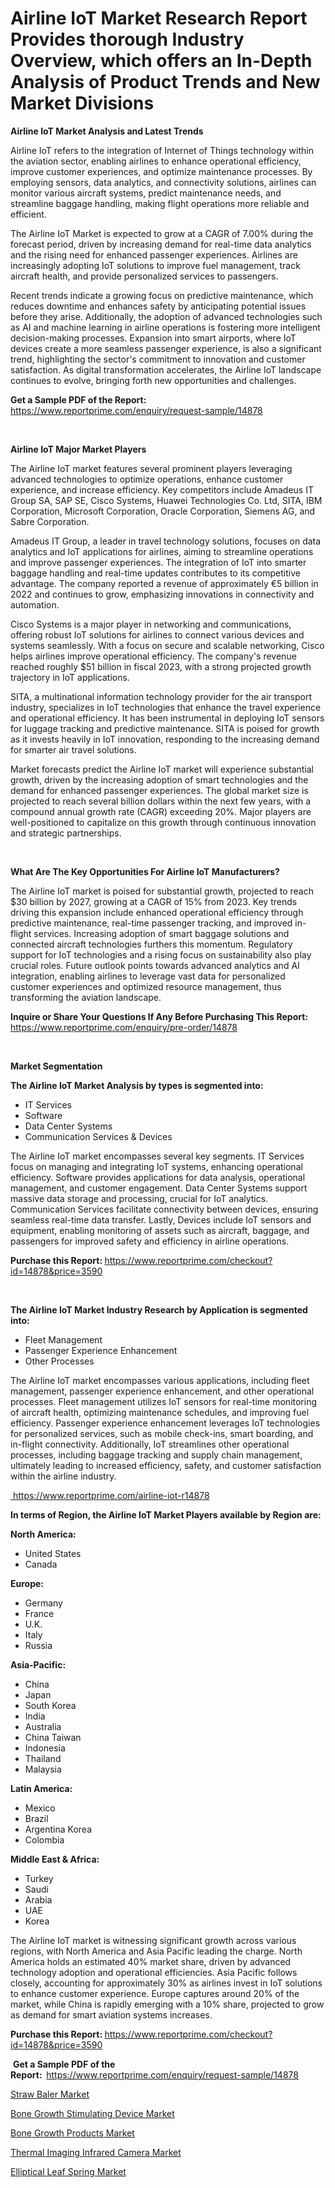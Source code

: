 <p><h1>Airline IoT Market Research Report Provides thorough Industry Overview, which offers an In-Depth Analysis of Product Trends and New Market Divisions</h1></p><p><strong>Airline IoT Market Analysis and Latest Trends</strong></p>
<p><p>Airline IoT refers to the integration of Internet of Things technology within the aviation sector, enabling airlines to enhance operational efficiency, improve customer experiences, and optimize maintenance processes. By employing sensors, data analytics, and connectivity solutions, airlines can monitor various aircraft systems, predict maintenance needs, and streamline baggage handling, making flight operations more reliable and efficient.</p><p>The Airline IoT Market is expected to grow at a CAGR of 7.00% during the forecast period, driven by increasing demand for real-time data analytics and the rising need for enhanced passenger experiences. Airlines are increasingly adopting IoT solutions to improve fuel management, track aircraft health, and provide personalized services to passengers.</p><p>Recent trends indicate a growing focus on predictive maintenance, which reduces downtime and enhances safety by anticipating potential issues before they arise. Additionally, the adoption of advanced technologies such as AI and machine learning in airline operations is fostering more intelligent decision-making processes. Expansion into smart airports, where IoT devices create a more seamless passenger experience, is also a significant trend, highlighting the sector's commitment to innovation and customer satisfaction. As digital transformation accelerates, the Airline IoT landscape continues to evolve, bringing forth new opportunities and challenges.</p></p>
<p><strong>Get a Sample PDF of the Report:&nbsp;</strong> <a href="https://www.reportprime.com/enquiry/request-sample/14878?utm_campaign=1166&utm_medium=2&utm_source=Github&utm_content=ia&utm_term=29112024&utm_id=airline-iot">https://www.reportprime.com/enquiry/request-sample/14878</a></p>
<p>&nbsp;</p>
<p><strong>Airline IoT Major Market Players</strong></p>
<p><p>The Airline IoT market features several prominent players leveraging advanced technologies to optimize operations, enhance customer experience, and increase efficiency. Key competitors include Amadeus IT Group SA, SAP SE, Cisco Systems, Huawei Technologies Co. Ltd, SITA, IBM Corporation, Microsoft Corporation, Oracle Corporation, Siemens AG, and Sabre Corporation.</p><p>Amadeus IT Group, a leader in travel technology solutions, focuses on data analytics and IoT applications for airlines, aiming to streamline operations and improve passenger experiences. The integration of IoT into smarter baggage handling and real-time updates contributes to its competitive advantage. The company reported a revenue of approximately €5 billion in 2022 and continues to grow, emphasizing innovations in connectivity and automation.</p><p>Cisco Systems is a major player in networking and communications, offering robust IoT solutions for airlines to connect various devices and systems seamlessly. With a focus on secure and scalable networking, Cisco helps airlines improve operational efficiency. The company's revenue reached roughly $51 billion in fiscal 2023, with a strong projected growth trajectory in IoT applications.</p><p>SITA, a multinational information technology provider for the air transport industry, specializes in IoT technologies that enhance the travel experience and operational efficiency. It has been instrumental in deploying IoT sensors for luggage tracking and predictive maintenance. SITA is poised for growth as it invests heavily in IoT innovation, responding to the increasing demand for smarter air travel solutions.</p><p>Market forecasts predict the Airline IoT market will experience substantial growth, driven by the increasing adoption of smart technologies and the demand for enhanced passenger experiences. The global market size is projected to reach several billion dollars within the next few years, with a compound annual growth rate (CAGR) exceeding 20%. Major players are well-positioned to capitalize on this growth through continuous innovation and strategic partnerships.</p></p>
<p>&nbsp;</p>
<p><strong>What Are The Key Opportunities For Airline IoT Manufacturers?</strong></p>
<p><p>The Airline IoT market is poised for substantial growth, projected to reach $30 billion by 2027, growing at a CAGR of 15% from 2023. Key trends driving this expansion include enhanced operational efficiency through predictive maintenance, real-time passenger tracking, and improved in-flight services. Increasing adoption of smart baggage solutions and connected aircraft technologies furthers this momentum. Regulatory support for IoT technologies and a rising focus on sustainability also play crucial roles. Future outlook points towards advanced analytics and AI integration, enabling airlines to leverage vast data for personalized customer experiences and optimized resource management, thus transforming the aviation landscape.</p></p>
<p><strong>Inquire or Share Your Questions If Any Before Purchasing This Report:</strong> <a href="https://www.reportprime.com/enquiry/pre-order/14878?utm_campaign=1166&utm_medium=2&utm_source=Github&utm_content=ia&utm_term=29112024&utm_id=airline-iot">https://www.reportprime.com/enquiry/pre-order/14878</a></p>
<p>&nbsp;</p>
<p><strong>Market Segmentation</strong></p>
<p><strong>The Airline IoT Market Analysis by types is segmented into:</strong></p>
<p><ul><li>IT Services</li><li>Software</li><li>Data Center Systems</li><li>Communication Services & Devices</li></ul></p>
<p><p>The Airline IoT market encompasses several key segments. IT Services focus on managing and integrating IoT systems, enhancing operational efficiency. Software provides applications for data analysis, operational management, and customer engagement. Data Center Systems support massive data storage and processing, crucial for IoT analytics. Communication Services facilitate connectivity between devices, ensuring seamless real-time data transfer. Lastly, Devices include IoT sensors and equipment, enabling monitoring of assets such as aircraft, baggage, and passengers for improved safety and efficiency in airline operations.</p></p>
<p><strong>Purchase this Report:&nbsp;</strong><a href="https://www.reportprime.com/checkout?id=14878&price=3590&utm_campaign=1166&utm_medium=2&utm_source=Github&utm_content=ia&utm_term=29112024&utm_id=airline-iot">https://www.reportprime.com/checkout?id=14878&price=3590</a></p>
<p>&nbsp;</p>
<p><strong>The Airline IoT Market Industry Research by Application is segmented into:</strong></p>
<p><ul><li>Fleet Management</li><li>Passenger Experience Enhancement</li><li>Other Processes</li></ul></p>
<p><p>The Airline IoT market encompasses various applications, including fleet management, passenger experience enhancement, and other operational processes. Fleet management utilizes IoT sensors for real-time monitoring of aircraft health, optimizing maintenance schedules, and improving fuel efficiency. Passenger experience enhancement leverages IoT technologies for personalized services, such as mobile check-ins, smart boarding, and in-flight connectivity. Additionally, IoT streamlines other operational processes, including baggage tracking and supply chain management, ultimately leading to increased efficiency, safety, and customer satisfaction within the airline industry.</p></p>
<p><a href="https://www.reportprime.com/airline-iot-r14878?utm_campaign=1166&utm_medium=2&utm_source=Github&utm_content=ia&utm_term=29112024&utm_id=airline-iot">&nbsp;https://www.reportprime.com/airline-iot-r14878</a></p>
<p><strong>In terms of Region, the Airline IoT Market Players available by Region are:</strong></p>
<p>
    <p> <strong> North America: </strong>
        <ul>
            <li>United States</li>
            <li>Canada</li>
        </ul>
        </p> 
    <p> <strong> Europe: </strong>
        <ul>
            <li>Germany</li>
            <li>France</li>
            <li>U.K.</li>
            <li>Italy</li>
            <li>Russia</li>
        </ul>
        </p> 
    <p> <strong> Asia-Pacific: </strong>
        <ul>
            <li>China</li>
            <li>Japan</li>
            <li>South Korea</li>
            <li>India</li>
            <li>Australia</li>
            <li>China Taiwan</li>
            <li>Indonesia</li>
            <li>Thailand</li>
            <li>Malaysia</li>
        </ul>
        </p> 
    <p> <strong> Latin America: </strong>
        <ul>
            <li>Mexico</li>
            <li>Brazil</li>
            <li>Argentina Korea</li>
            <li>Colombia</li>
        </ul>
        </p> 
    <p> <strong> Middle East & Africa: </strong>
        <ul>
            <li>Turkey</li>
            <li>Saudi</li>
            <li>Arabia</li>
            <li>UAE</li>
            <li>Korea</li>
        </ul>
    </p>
    </p>
<p><p>The Airline IoT market is witnessing significant growth across various regions, with North America and Asia Pacific leading the charge. North America holds an estimated 40% market share, driven by advanced technology adoption and operational efficiencies. Asia Pacific follows closely, accounting for approximately 30% as airlines invest in IoT solutions to enhance customer experience. Europe captures around 20% of the market, while China is rapidly emerging with a 10% share, projected to grow as demand for smart aviation systems increases.</p></p>
<p><strong>Purchase this Report: </strong><a href="https://www.reportprime.com/checkout?id=14878&price=3590&utm_campaign=1166&utm_medium=2&utm_source=Github&utm_content=ia&utm_term=29112024&utm_id=airline-iot">https://www.reportprime.com/checkout?id=14878&price=3590</a></p>
<p>&nbsp;<strong>Get a Sample PDF of the Report:&nbsp;&nbsp;</strong><a href="https://www.reportprime.com/enquiry/request-sample/14878?utm_campaign=1166&utm_medium=2&utm_source=Github&utm_content=ia&utm_term=29112024&utm_id=airline-iot">https://www.reportprime.com/enquiry/request-sample/14878</a></p>
<p><strong></strong></p>
<p><p><a href="https://www.linkedin.com/pulse/straw-baler-market-growth-study-offers-detailed-trajectory-cagr-fpruc?utm_campaign=1166&utm_medium=2&utm_source=Github&utm_content=ia&utm_term=29112024&utm_id=airline-iot">Straw Baler Market</a></p><p><a href="https://issuu.com/reportprime-2/docs/bone-growth-stimulating-device-market-size-2030.pp?utm_campaign=1166&utm_medium=2&utm_source=Github&utm_content=ia&utm_term=29112024&utm_id=airline-iot">Bone Growth Stimulating Device Market</a></p><p><a href="https://issuu.com/reportprime-2/docs/bone-growth-products-market-size-2030.pptx?utm_campaign=1166&utm_medium=2&utm_source=Github&utm_content=ia&utm_term=29112024&utm_id=airline-iot">Bone Growth Products Market</a></p><p><a href="https://www.linkedin.com/pulse/detailed-market-research-thermal-imaging-infrared-camera-fz4jc?utm_campaign=1166&utm_medium=2&utm_source=Github&utm_content=ia&utm_term=29112024&utm_id=airline-iot">Thermal Imaging Infrared Camera Market</a></p><p><a href="https://www.linkedin.com/pulse/elliptical-leaf-spring-market-trends-detailed-study-its-segmentation-gcege?utm_campaign=1166&utm_medium=2&utm_source=Github&utm_content=ia&utm_term=29112024&utm_id=airline-iot">Elliptical Leaf Spring Market</a></p></p>